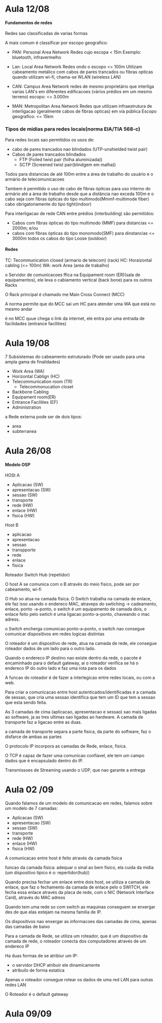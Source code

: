 

# Aula 12/08

#### Fundamentos de redes 

Redes sao classificadas de varias formas 

A mais comum é classificar por escopo geografico:
- PAN: Personal Area Network
Redes cujo escopa < 15m
Exemplo: bluetooth, infravermelho

- Lan: Local Area Network
Redes ondo o escopo <= 100m
Utilizam cabeamento metálico com cabos de pares trancados ou fibras opticas quando utilizam wi-fi, chama-se WLAN (wireless LAN)

- CAN: Campus Area Network
redes de mesmo proprietário que interliga varias LAN's em diferentes edificacoes (vários prédios em um mesmo terreno)
escopo: <= 3.000m

- MAN: Metropolitan Area Network
Redes que utilizam infraestrutura de interligacao (geralmente cabos de fibras opticas) em via pública
Escopo geografico: <= 15km
### Tipos de midias para redes locais(norma EIA/TIA 568-c)

Para redes locais sao permitidos os usos de:
- cabo de pares trancados nao blindados (UTP-unshielded twist pair)
- Cabos de pares trancados blindados 
	- FTP (Foiled twist pair (folha aluminizada))
	- SCTP (Screened twist pair(blindgem em malha))

Todos para distancias de até 100m entre a área de trabalho do usuário e o armário de telecomunicacoes 

Tambem é permitido o uso de cabo de fibras ópitcas para uso interno do armário até a área de trabalho desde que a distância nao exceda 100m e o cabo seja com fibras ópticas do tipo multimodo(Mmmf-multimode fiber)
	cabo obrigatoriamente do tipo tight(indoor)

Para interligacao de rede CAN entre prédios (interbuilding) são permitidos:

- Cabos com fibras ópticas do tipo multimodo (MMF) para distancias <= 2000m; e/ou 
- cabos com fibras ópticas do tipo monomodo(SMF) para dinstancias <= 3000m 
	todos os cabos do tipo Loose (outdoor)

#### Redes

TC: Tecommunication closed (armario de telecom) (rack)
HC: Horaizontal cabling (<= 100m)
WA: work Area (area de trabalho)

o Servidor de comunicacoes ffica na Equipament room (ER)(sala de equipamentos), ele leva o cabiamento vertical (back bone) para os outros Racks

O Rack principal é chamado me Main Cross Connect (MCC)

A norma permite que do MCC sai um HC para atender uma WA que está no mesmo andar

é no MCC quue chega o link da internet, ele entra por uma entrada de facilidades (entrance facilities)


# Aula 19/08

7 Subsistemas do cabeamento estruturado (Pode ser usado para uma ampla gama de finalidades)
- Work Area (WA)
- Horizontal Cablign (HC)
- Telecommunication room (TR)
	- Telecommonucation closet 
- Backbone Cabling 
- Equipament room(ER)
- Entrance Facilities (EF)
- Administration

a Rede externa pode ser de dois tipos:
- area 
- subterranea 



# Aula 26/08

#### Modelo OSP

HOSt A 
- Aplicacao (SW)
- apresentacao (SW)
- sessao (SW)
- transporte
- rede (HW)
- enlace (HW)
- fisica (HW)

Host B
- aplicacao 
- apresentacao
- sessao
- transpporte
- rede
- enlace
- fisica

Roteador Switch Hub (repetidor)

O host A se comunica com o B através do meio fisico, pode ser por cabeamento, wi-fi

O Hub so atua na camada fisica. O Switch trabalha na camada de enlace, ele faz isso usando o endereco MAC, atraveps do swtiching -> cadeamento, enlace, ponto -a-ponto, o switch é um equipamento de camada dois, o enlace feito pelo swtich é uma ligacao ponto-a-ponto, chaveando o mac adress.


o Switch encherga comunicao ponto-a-ponto, o switch nao consegue comunicar dispositivos em redes logicas distintas 

O roteador é um dispositivo de rede, atua na camada de rede, ele consegue roteador dados de um lado para o outro lado.

Quando o endereco IP destino nao existe dentro da rede, o pacote é encaminhado para o default gateway, ai o roteador verifica se há o endereco IP do outro lado e faz uma rota para os dados

A funcao do roteador é de fazer a interlegicao entre redes locais, ou com a web.

Para criar a comunicacao entre host autenticados/identificadas é a camada de sessao, que cria uma sessao identifica que tem um ID que tem a sessao que esta sendo feita.

As 3 camadas de cima (aplicacao, apresentacao e sessao) sao mais ligadas ao software, ja as tres ultimas sao ligadas ao hardware. A camada de transporte faz a ligacao entre as duas.

a camada de transporte separa a parte fisica, da parte do software, faz o disfarce de ambas as partes 

O protocolo IP incorpora as camadas de Rede, enlace, fisica. 

O TCP é capaz de fazer uma comunicao confiavel, ele tem um campo dados que é encapsulado dentro do IP.

Transmissoes de Streaming usando o UDP, que nao garante a entrega


# Aula 02 /09

Quando falamos de um modelo de comunicacao em redes, falamos sobre um modelo de 7 camadas:

- Aplicacao (SW)
- apresentacao (SW)
- sessao (SW)
- transporte
- rede (HW)
- enlace (HW)
- fisica (HW)

A comunicacao entre host é feito através da camada fisica

funcao da camada fisica: adequar o sinal ao bem fisico, ela cuida da midia (um dispositivo tipico é o: repertidor(hub))

Quando precisa fechar um enlace entre dois host, se utiliza a camada de enlace, que faz o fechamento da camada de enlace pelo o SWITCH, ele fecha essa enlace através da placa de rede, com o NIC (Network Interface Card), através do MAC adress

Quando tem uma rede so com switch as maquinas conseguem se enxergar des de que elas estejam na mesma familia de IP. 

Os dispositivos nao enxergar as informacoes das camadas de cima, apenas das camadas de baixo


Para a camada de Rede, se utiliza um roteador, que é um dispositivo da camada de rede, o roteador conecta dos computadores através de um endereco IP

Ha duas formas de se atribiur um IP:
- o servidor DHCP atribuir ele dinamicamente 
- atribuilo de forma estatica 

Apenas o roteador consegue rotear os dados de uma red LAN para outras redes LAN 

O Roteador é o default gateway 

# Aula 09/09

